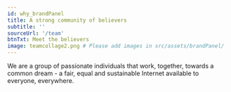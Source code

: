```yaml
---
id: why_brandPanel
title: A strong community of believers
subtitle: ''
sourceUrl: '/team'
btnTxt: Meet the believers
image: teamcollage2.png # Please add images in src/assets/brandPanel/
---
```


We are a group of passionate individuals that work, together, towards a common dream - a fair, equal and sustainable Internet available to everyone, everywhere.
